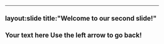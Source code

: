 ------------
layout:slide
title:"Welcome to our second slide!"
----------
Your text here
Use the left arrow to go back!
--------
